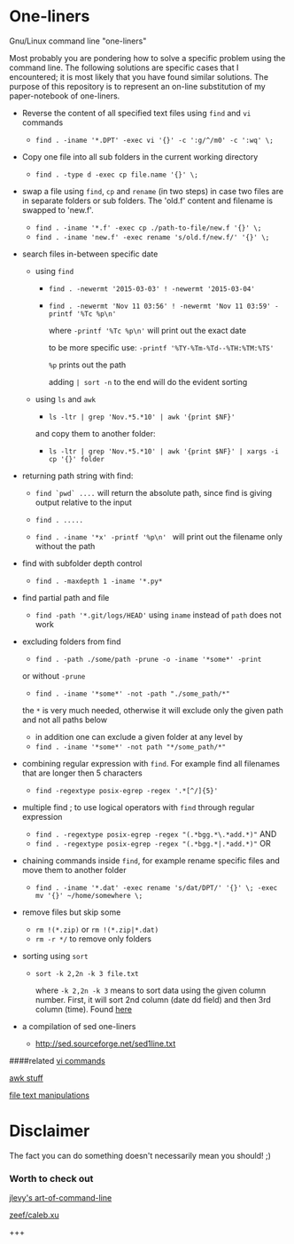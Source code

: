 # One-liners
Gnu/Linux command line "one-liners"

Most probably you are pondering how to solve a specific problem using the command line. The following solutions are specific cases that I encountered; it is most likely that you have found similar solutions. The purpose of this repository is to represent an on-line substitution of my paper-notebook of one-liners.

- Reverse the content of all specified text files using `find` and `vi` commands 

	- `find . -iname '*.DPT' -exec vi '{}' -c ':g/^/m0' -c ':wq' \;`

- Copy one file into all sub folders in the current working directory 

	- `find . -type d -exec cp file.name '{}' \;`

- swap a file using `find`, `cp` and `rename` (in two steps) in case two files are in separate folders or sub folders. The 'old.f' content and filename is swapped to 'new.f'. 
	- `find . -iname '*.f' -exec cp ./path-to-file/new.f '{}' \;`
	- `find . -iname 'new.f' -exec rename 's/old.f/new.f/' '{}' \;`


- search files in-between specific date
	- using `find`
		- `find . -newermt '2015-03-03' ! -newermt '2015-03-04'` 
		- `find . -newermt 'Nov 11 03:56' ! -newermt 'Nov 11 03:59' -printf '%Tc %p\n'`

			where `-printf '%Tc %p\n'` will print out the exact date 
			
			to be more specific use: `-printf '%TY-%Tm-%Td--%TH:%TM:%TS'`

			`%p` prints out the path

			adding `| sort -n` to the end will do the evident sorting

	- using `ls` and `awk`
		- `ls -ltr | grep 'Nov.*5.*10' | awk '{print $NF}'`

		and copy them to another folder:

		- `ls -ltr | grep 'Nov.*5.*10' | awk '{print $NF}' | xargs -i cp '{}' folder`


- returning path string with find:

	- ``find `pwd` ....`` will return the absolute path, since find is giving output relative to the input 

	- `find . .....` 

	- `find . -iname '*x' -printf '%p\n' ` will print out the filename only without the path 


- find with subfolder depth control
	- `find . -maxdepth 1 -iname '*.py*` 

- find partial path and file 

	- `find -path '*.git/logs/HEAD'`  using `iname` instead of `path` does not work

- excluding folders from find 
	- `find . -path ./some/path -prune -o -iname '*some*' -print`

	or without `-prune`

	- `find . -iname '*some*' -not -path "./some_path/*"` 
	
	the `*` is very much needed, otherwise it will exclude only the given path and not all paths below

	- in addition one can exclude a given folder at any level by 
	- `find . -iname '*some*' -not path "*/some_path/*"`
	

- combining regular expression with `find`. For example find all filenames that are longer then 5 characters
	- `find -regextype posix-egrep -regex '.*[^/]{5}'`

- multiple find ; to use logical operators with `find` through regular expression 
	- `find . -regextype posix-egrep -regex "(.*bgg.*\.*add.*)"`  AND
	- `find . -regextype posix-egrep -regex "(.*bgg.*|.*add.*)"`  OR


- chaining commands inside `find`, for example rename specific files and move them to another folder 
	- `find . -iname '*.dat' -exec rename 's/dat/DPT/' '{}' \; -exec mv '{}' ~/home/somewhere \;`

- remove files but skip some
	- `rm !(*.zip)` or `rm !(*.zip|*.dat)`
	- `rm -r */` to remove only folders 


- sorting using `sort`
	- `sort -k 2,2n -k 3 file.txt`

		where `-k 2,2n -k 3` means to sort data using the given column number. First, it will sort 2nd column (date dd field) and then 3rd column (time). Found [here](http://www.cyberciti.biz/faq/linux-unix-sort-date-data-using-sortcommand/)



- a compilation of sed one-liners 
	- http://sed.sourceforge.net/sed1line.txt


####related
[vi commands](https://github.com/bkocis/linux_rc-s/blob/master/playing_with_vi)

[awk stuff](https://github.com/bkocis/linux_rc-s/blob/master/playing_with_awk/)

[file text manipulations](https://github.com/bkocis/linux_rc-s/blob/master/file_text_manipulations/)

# Disclaimer 

The fact you can do something doesn't necessarily mean you should! ;)

### Worth to check out 

[jlevy's art-of-command-line](https://github.com/jlevy/the-art-of-command-line)  
 
[zeef/caleb.xu](https://unix-shell.zeef.com/caleb.xu)

+++
